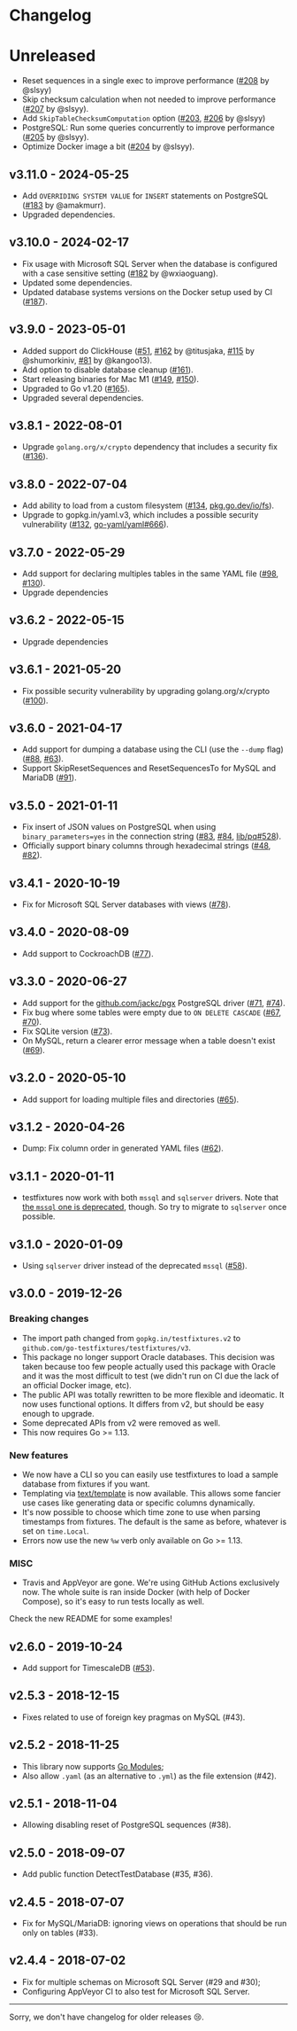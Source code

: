 # Changelog

# Unreleased

- Reset sequences in a single exec to improve performance
  ([#208](https://github.com/go-testfixtures/testfixtures/pull/208) by @slsyy)
- Skip checksum calculation when not needed to improve performance
  ([#207](https://github.com/go-testfixtures/testfixtures/pull/207) by @slsyy).
- Add `SkipTableChecksumComputation` option
  ([#203](https://github.com/go-testfixtures/testfixtures/issues/203), [#206](https://github.com/go-testfixtures/testfixtures/pull/206) by @slsyy)
- PostgreSQL: Run some queries concurrently to improve performance
  ([#205](https://github.com/go-testfixtures/testfixtures/pull/205) by @slsyy).
- Optimize Docker image a bit
  ([#204](https://github.com/go-testfixtures/testfixtures/pull/204) by @slsyy).

## v3.11.0 - 2024-05-25

- Add `OVERRIDING SYSTEM VALUE` for `INSERT` statements on PostgreSQL
  ([#183](https://github.com/go-testfixtures/testfixtures/pull/183) by @amakmurr).
- Upgraded dependencies.

## v3.10.0 - 2024-02-17

- Fix usage with Microsoft SQL Server when the database is configured with a
  case sensitive setting ([#182](https://github.com/go-testfixtures/testfixtures/pull/182) by @wxiaoguang).
- Updated some dependencies.
- Updated database systems versions on the Docker setup used by CI
  ([#187](https://github.com/go-testfixtures/testfixtures/pull/187)).

## v3.9.0 - 2023-05-01

- Added support do ClickHouse
  ([#51](https://github.com/go-testfixtures/testfixtures/issues/51), [#162](https://github.com/go-testfixtures/testfixtures/pull/162) by @titusjaka, [#115](https://github.com/go-testfixtures/testfixtures/pull/115) by @shumorkiniv, [#81](https://github.com/go-testfixtures/testfixtures/pull/81) by @kangoo13).
- Add option to disable database cleanup
  ([#161](https://github.com/go-testfixtures/testfixtures/pull/161)).
- Start releasing binaries for Mac M1
  ([#149](https://github.com/go-testfixtures/testfixtures/issues/149), [#150](https://github.com/go-testfixtures/testfixtures/pull/150)).
- Upgraded to Go v1.20
  ([#165](https://github.com/go-testfixtures/testfixtures/pull/165)).
- Upgraded several dependencies.

## v3.8.1 - 2022-08-01

- Upgrade `golang.org/x/crypto` dependency that includes a security fix
  ([#136](https://github.com/go-testfixtures/testfixtures/pull/136)).

## v3.8.0 - 2022-07-04

- Add ability to load from a custom filesystem
  ([#134](https://github.com/go-testfixtures/testfixtures/pull/134), [pkg.go.dev/io/fs](https://pkg.go.dev/io/fs)).
- Upgrade to gopkg.in/yaml.v3, which includes a possible security vulnerability
  ([#132](https://github.com/go-testfixtures/testfixtures/pull/132), [go-yaml/yaml#666](https://github.com/go-yaml/yaml/issues/666)).

## v3.7.0 - 2022-05-29

- Add support for declaring multiples tables in the same YAML file
  ([#98](https://github.com/go-testfixtures/testfixtures/issues/98), [#130](https://github.com/go-testfixtures/testfixtures/pull/130)).
- Upgrade dependencies

## v3.6.2 - 2022-05-15

- Upgrade dependencies

## v3.6.1 - 2021-05-20

- Fix possible security vulnerability by upgrading golang.org/x/crypto
  ([#100](https://github.com/go-testfixtures/testfixtures/pull/100)).

## v3.6.0 - 2021-04-17

- Add support for dumping a database using the CLI (use the `--dump` flag)
  ([#88](https://github.com/go-testfixtures/testfixtures/pull/88), [#63](https://github.com/go-testfixtures/testfixtures/issues/63)).
- Support SkipResetSequences and ResetSequencesTo for MySQL and MariaDB
  ([#91](https://github.com/go-testfixtures/testfixtures/pull/91)).

## v3.5.0 - 2021-01-11

- Fix insert of JSON values on PostgreSQL when using `binary_parameters=yes` in
  the connection string
  ([#83](https://github.com/go-testfixtures/testfixtures/issues/83), [#84](https://github.com/go-testfixtures/testfixtures/pull/84), [lib/pq#528](https://github.com/lib/pq/issues/528)).
- Officially support binary columns through hexadecimal strings
  ([#48](https://github.com/go-testfixtures/testfixtures/issues/48), [#82](https://github.com/go-testfixtures/testfixtures/pull/82)).

## v3.4.1 - 2020-10-19

- Fix for Microsoft SQL Server databases with views
  ([#78](https://github.com/go-testfixtures/testfixtures/pull/78)).

## v3.4.0 - 2020-08-09

- Add support to CockroachDB
  ([#77](https://github.com/go-testfixtures/testfixtures/pull/77)).

## v3.3.0 - 2020-06-27

- Add support for the [github.com/jackc/pgx](https://github.com/jackc/pgx)
  PostgreSQL driver
  ([#71](https://github.com/go-testfixtures/testfixtures/issues/71), [#74](https://github.com/go-testfixtures/testfixtures/pull/74)).
- Fix bug where some tables were empty due to `ON DELETE CASCADE`
  ([#67](https://github.com/go-testfixtures/testfixtures/issues/67), [#70](https://github.com/go-testfixtures/testfixtures/pull/70)).
- Fix SQLite version
  ([#73](https://github.com/go-testfixtures/testfixtures/pull/73)).
- On MySQL, return a clearer error message when a table doesn't exist
  ([#69](https://github.com/go-testfixtures/testfixtures/pull/69)).

## v3.2.0 - 2020-05-10

- Add support for loading multiple files and directories
  ([#65](https://github.com/go-testfixtures/testfixtures/pull/65)).

## v3.1.2 - 2020-04-26

- Dump: Fix column order in generated YAML files
  ([#62](https://github.com/go-testfixtures/testfixtures/pull/62)).

## v3.1.1 - 2020-01-11

- testfixtures now work with both `mssql` and `sqlserver` drivers.
  Note that [the `mssql` one is deprecated](https://github.com/denisenkom/go-mssqldb#deprecated),
  though. So try to migrate to `sqlserver` once possible.

## v3.1.0 - 2020-01-09

- Using `sqlserver` driver instead of the deprecated `mssql`
  ([#58](https://github.com/go-testfixtures/testfixtures/pull/58)).

## v3.0.0 - 2019-12-26

### Breaking changes

- The import path changed from `gopkg.in/testfixtures.v2` to
  `github.com/go-testfixtures/testfixtures/v3`.
- This package no longer support Oracle databases. This decision was
  taken because too few people actually used this package with Oracle and it
  was the most difficult to test (we didn't run on CI due the lack of an
  official Docker image, etc).
- The public API was totally rewritten to be more flexible and ideomatic.
  It now uses functional options. It differs from v2, but should be easy
  enough to upgrade.
- Some deprecated APIs from v2 were removed as well.
- This now requires Go >= 1.13.

### New features

- We now have a CLI so you can easily use testfixtures to load a sample
  database from fixtures if you want.
- Templating via [text/template](https://golang.org/pkg/text/template/)
  is now available. This allows some fancier use cases like generating data
  or specific columns dynamically.
- It's now possible to choose which time zone to use when parsing timestamps
  from fixtures. The default is the same as before, whatever is set on
  `time.Local`.
- Errors now use the new `%w` verb only available on Go >= 1.13.

### MISC

- Travis and AppVeyor are gone. We're using GitHub Actions exclusively now.
  The whole suite is ran inside Docker (with help of Docker Compose), so it's
  easy to run tests locally as well.

Check the new README for some examples!

## v2.6.0 - 2019-10-24

- Add support for TimescaleDB
  ([#53](https://github.com/go-testfixtures/testfixtures/pull/53)).

## v2.5.3 - 2018-12-15

- Fixes related to use of foreign key pragmas on MySQL (#43).

## v2.5.2 - 2018-11-25

- This library now supports [Go Modules](https://github.com/golang/go/wiki/Modules);
- Also allow `.yaml` (as an alternative to `.yml`) as the file extension (#42).

## v2.5.1 - 2018-11-04

- Allowing disabling reset of PostgreSQL sequences (#38).

## v2.5.0 - 2018-09-07

- Add public function DetectTestDatabase (#35, #36).

## v2.4.5 - 2018-07-07

- Fix for MySQL/MariaDB: ignoring views on operations that should be run only on tables (#33).

## v2.4.4 - 2018-07-02

- Fix for multiple schemas on Microsoft SQL Server (#29 and #30);
- Configuring AppVeyor CI to also test for Microsoft SQL Server.

---

Sorry, we don't have changelog for older releases 😢.
